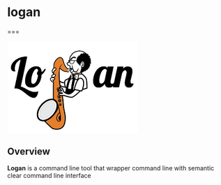 

# logan
===

<img align="center" width="300" src="docs/imgs/logan_logo.png" alt="Logan logo" title="Logan logo"/>



## Overview

**Logan** is a command line tool that wrapper command line with semantic clear command line interface 
